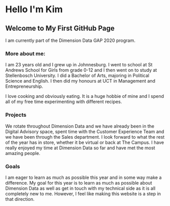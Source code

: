 # Hello I'm Kim
## Welcome to My First GitHub Page

I am currently part of the Dimension Data GAP 2020 program. 

### More about me:

 I am 23 years old and I grew up in Johnnesburg. I went to school at St Andrews School for Girls from grade 0-12 and I then went on to study at Stellenbosch University. I did a Bachelor of Arts, majoring in Political Science and English. I then did my honours at UCT in Management and Entrepreneurship.  
 
 I love cooking and obviously eating. It is a huge hobbie of mine and I spend all of my free time experimenting with different recipes. 
 
### Projects

 We rotate throughout Dimension Data and we have already been in the Digital Advisory space, spent time with the Customer Experience Team and we have been through the Sales department. I look forward to what the rest of the year has in store, whether it be virtual or back at The Campus. I have really enjoyed my time at Dimension Data so far and have met the most amazing people.  
 
### Goals

 I am eager to learn as much as possible this year and in some way make a difference. My goal for this year is to learn as much as possible about Dimension Data as well as get in touch with my technical side as it is all completely new to me. However, I feel like making this website is a step in that direction.
